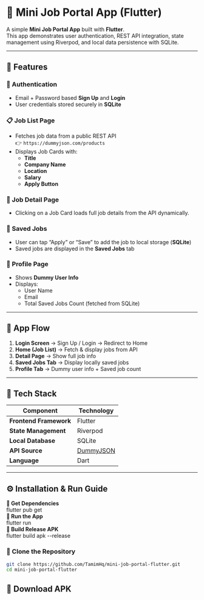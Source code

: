 # 💼 Mini Job Portal App (Flutter)

A simple **Mini Job Portal App** built with **Flutter**.  
This app demonstrates user authentication, REST API integration, state management using Riverpod, and local data persistence with SQLite.

---

## 🚀 Features

### 🔐 Authentication
- Email + Password based **Sign Up** and **Login**
- User credentials stored securely in **SQLite**

### 📋 Job List Page
- Fetches job data from a public REST API  
  👉 `https://dummyjson.com/products`
- Displays Job Cards with:
  - **Title**
  - **Company Name**
  - **Location**
  - **Salary**
  - **Apply Button**

### 🧾 Job Detail Page
- Clicking on a Job Card loads full job details from the API dynamically.

### 💾 Saved Jobs
- User can tap “Apply” or “Save” to add the job to local storage (**SQLite**)
- Saved jobs are displayed in the **Saved Jobs** tab

### 👤 Profile Page
- Shows **Dummy User Info**
- Displays:
  - User Name
  - Email
  - Total Saved Jobs Count (fetched from SQLite)

---

## 🧭 App Flow

1. **Login Screen** → Sign Up / Login → Redirect to Home  
2. **Home (Job List)** → Fetch & display jobs from API  
3. **Detail Page** → Show full job info  
4. **Saved Jobs Tab** → Display locally saved jobs  
5. **Profile Tab** → Dummy user info + Saved job count  

---

## 🧰 Tech Stack

| Component | Technology |
|------------|-------------|
| **Frontend Framework** | Flutter |
| **State Management** | Riverpod |
| **Local Database** | SQLite |
| **API Source** | [DummyJSON](https://dummyjson.com/products) |
| **Language** | Dart |

---

## ⚙️ Installation & Run Guide
**🔹 Get Dependencies**  
   flutter pub get  
**🔹 Run the App**  
   flutter run  
**🔹 Build Release APK**  
   flutter build apk --release

### 🔹 Clone the Repository
```bash
git clone https://github.com/TamimHq/mini-job-portal-flutter.git
cd mini-job-portal-flutter
```
## 📱 Download APK
